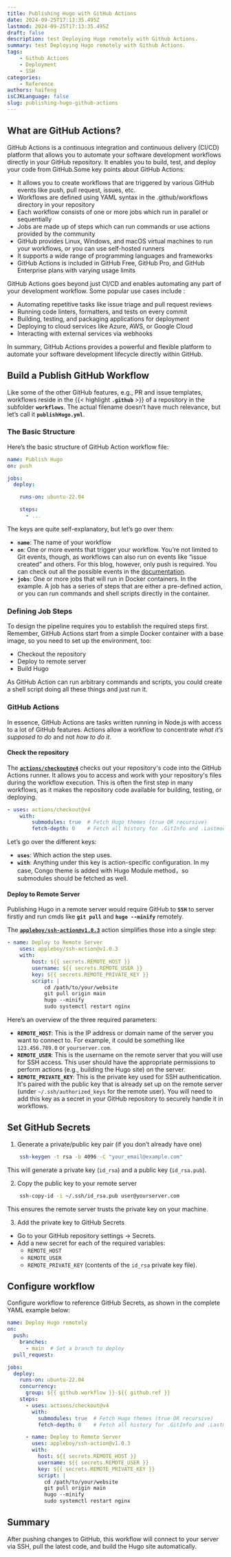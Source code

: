 ```yaml
---
title: Publishing Hugo with GitHub Actions
date: 2024-09-25T17:13:35.495Z
lastmod: 2024-09-25T17:13:35.495Z
draft: false
description: test Deploying Hugo remotely with Github Actions.
summary: test Deploying Hugo remotely with Github Actions.
tags:
    - Github Actions
    - Deployment
    - SSH
categories:
    - Reference
authors: haifeng
isCJKLanguage: false
slug: publishing-hugo-github-actions
---
```


## What are GitHub Actions?

GitHub Actions is a continuous integration and continuous delivery (CI/CD) platform that allows you to automate your software development workflows directly in your GitHub repository. It enables you to build, test, and deploy your code from GitHub.Some key points about GitHub Actions:

- It allows you to create workflows that are triggered by various GitHub events like push, pull request, issues, etc. [](https://docs.github.com/en/actions/about-github-actions/understanding-github-actions)[](https://dev.to/akebu6/github-actions-explained-bne)
- Workflows are defined using YAML syntax in the .github/workflows directory in your repository [](https://codefresh.io/learn/github-actions/github-actions-workflows-basics-examples-and-a-quick-tutorial/)
- Each workflow consists of one or more jobs which run in parallel or sequentially [](https://codefresh.io/learn/github-actions/github-actions-workflows-basics-examples-and-a-quick-tutorial/)
- Jobs are made up of steps which can run commands or use actions provided by the community [](https://codefresh.io/learn/github-actions/github-actions-workflows-basics-examples-and-a-quick-tutorial/)
- GitHub provides Linux, Windows, and macOS virtual machines to run your workflows, or you can use self-hosted runners [](https://docs.github.com/en/actions/about-github-actions/understanding-github-actions)
- It supports a wide range of programming languages and frameworks [](https://assets.ctfassets.net/wfutmusr1t3h/6IyfnYAidl3QUoX2xfGOgI/6aa9e5df02378f952f7c1ba5f42effc9/What-is-GitHub.Actions_.Benefits-and-examples.pdf)
- GitHub Actions is included in GitHub Free, GitHub Pro, and GitHub Enterprise plans with varying usage limits [](https://assets.ctfassets.net/wfutmusr1t3h/6IyfnYAidl3QUoX2xfGOgI/6aa9e5df02378f952f7c1ba5f42effc9/What-is-GitHub.Actions_.Benefits-and-examples.pdf)

GitHub Actions goes beyond just CI/CD and enables automating any part of your development workflow. Some popular use cases include [](https://assets.ctfassets.net/wfutmusr1t3h/6IyfnYAidl3QUoX2xfGOgI/6aa9e5df02378f952f7c1ba5f42effc9/What-is-GitHub.Actions_.Benefits-and-examples.pdf):

- Automating repetitive tasks like issue triage and pull request reviews
- Running code linters, formatters, and tests on every commit
- Building, testing, and packaging applications for deployment
- Deploying to cloud services like Azure, AWS, or Google Cloud
- Interacting with external services via webhooks

In summary, GitHub Actions provides a powerful and flexible platform to automate your software development lifecycle directly within GitHub.

## Build a Publish GitHub Workflow

Like some of the other GitHub features, e.g., PR and issue templates, workflows reside in the {{< highlight **`.github`** >}} of a repository in the subfolder **`workflows`**. The actual filename doesn’t have much relevance, but let’s call it **`publishHugo.yml`**.

### The Basic Structure

Here’s the basic structure of GitHub Action workflow file:

```yaml
name: Publish Hugo
on: push

jobs:
  deploy:

    runs-on: ubuntu-22.04

    steps:
      - ...
```

The keys are quite self-explanatory, but let’s go over them:

- **`name`**: The name of your workflow
- **`on`**: One or more events that trigger your workflow. You’re not limited to Git events, though, as workflows can also run on events like “issue created” and others. For this blog, however, only push is required. You can check out all the possible events in the [documentation](https://docs.github.com/en/actions/using-workflows/events-that-trigger-workflows).
- **`jobs`**: One or more jobs that will run in Docker containers. In the example. A job has a series of steps that are either a pre-defined action, or you can run commands and shell scripts directly in the container.

### Defining Job Steps

To design the pipeline requires you to establish the required steps first. Remember, GitHub Actions start from a simple Docker container with a base image, so you need to set up the environment, too:

- Checkout the repository
- Deploy to remote server
- Build Hugo

As GitHub Action can run arbitrary commands and scripts, you could create a shell script doing all these things and just run it.

### GitHub Actions

In essence, GitHub Actions are tasks written running in Node.js with access to a lot of GitHub features. Actions allow a workflow to concentrate _what it’s supposed to do_ and not _how to do it_.

#### Check the repository

The [**`actions/checkout@v4`**](https://github.com/actions/checkout) checks out your repository's code into the GitHub Actions runner. It allows you to access and work with your repository's files during the workflow execution. This is often the first step in many workflows, as it makes the repository code available for building, testing, or deploying.

```yaml
- uses: actions/checkout@v4
    with:
        submodules: true  # Fetch Hugo themes (true OR recursive)
        fetch-depth: 0    # Fetch all history for .GitInfo and .Lastmod
```

Let’s go over the different keys:

- **`uses`**: Which action the step uses.
- **`with`**: Anything under this key is action-specific configuration. In my case, Congo theme is added with Hugo Module method，so submodules should be fetched as well.

#### Deploy to Remote Server

Publishing Hugo in a remote server would require GitHub to **`SSH`** to server firstly and run cmds like **`git pull`** and **`hugo --minify`** remotely.

The [**`appleboy/ssh-action@v1.0.3`**](https://github.com/appleboy/ssh-action) action simplifies those into a single step:

```yaml
- name: Deploy to Remote Server
    uses: appleboy/ssh-action@v1.0.3
    with:
        host: ${{ secrets.REMOTE_HOST }}
        username: ${{ secrets.REMOTE_USER }}
        key: ${{ secrets.REMOTE_PRIVATE_KEY }}
        script: |
            cd /path/to/your/website
            git pull origin main
            hugo --minify
            sudo systemctl restart nginx
```

Here’s an overview of the three required parameters:

- **`REMOTE_HOST`**: This is the IP address or domain name of the server you want to connect to. For example, it could be something like `123.456.789.0` or `yourserver.com`.
- **`REMOTE_USER`**: This is the username on the remote server that you will use for SSH access. This user should have the appropriate permissions to perform actions (e.g., building the Hugo site) on the server.
- **`REMOTE_PRIVATE_KEY`**: This is the private key used for SSH authentication. It's paired with the public key that is already set up on the remote server (under `~/.ssh/authorized_keys` for the remote user). You will need to add this key as a secret in your GitHub repository to securely handle it in workflows.

## Set GitHub Secrets

1. Generate a private/public key pair (if you don’t already have one)

```bash
    ssh-keygen -t rsa -b 4096 -C "your_email@example.com"
```

This will generate a private key (`id_rsa`) and a public key (`id_rsa.pub`).

2. Copy the public key to your remote server

```bash
    ssh-copy-id -i ~/.ssh/id_rsa.pub user@yourserver.com
```

This ensures the remote server trusts the private key on your machine.

3. Add the private key to GitHub Secrets

- Go to your GitHub repository settings → Secrets.
- Add a new secret for each of the required variables:
  - `REMOTE_HOST`
  - `REMOTE_USER`
  - `REMOTE_PRIVATE_KEY` (contents of the `id_rsa` private key file).

## Configure workflow

Configure workflow to reference GitHub Secrets, as shown in the complete YAML example below:

```yaml
name: Deploy Hugo remotely
on:
  push:
    branches:
      - main  # Set a branch to deploy
  pull_request:

jobs:
  deploy:
    runs-on: ubuntu-22.04
    concurrency:
      group: ${{ github.workflow }}-${{ github.ref }}
    steps:
      - uses: actions/checkout@v4
        with:
          submodules: true  # Fetch Hugo themes (true OR recursive)
          fetch-depth: 0    # Fetch all history for .GitInfo and .Lastmod

      - name: Deploy to Remote Server
        uses: appleboy/ssh-action@v1.0.3
        with:
          host: ${{ secrets.REMOTE_HOST }}
          username: ${{ secrets.REMOTE_USER }}
          key: ${{ secrets.REMOTE_PRIVATE_KEY }}
          script: |
            cd /path/to/your/website
            git pull origin main
            hugo --minify
            sudo systemctl restart nginx

```

## Summary

After pushing changes to GitHub, this workflow will connect to your server via SSH, pull the latest code, and build the Hugo site automatically.
